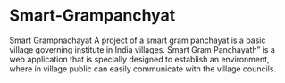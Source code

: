 # Smart-Grampanchyat
Smart Grampnachayat  A project of a smart gram panchayat is a basic village governing institute in India villages.  Smart Gram Panchayath” is a web application that is specially designed to establish an environment, where in village public can easily communicate with the village councils. 
